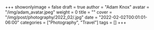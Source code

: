 +++
showonlyimage = false
draft = true
author = "Adam Knox"
avatar = "/img/adam_avatar.jpeg"
weight = 0
title = ""
cover = "/img/post/photography/2022_02/.jpg"
date = "2022-02-02T00:01:01-06:00"
categories = ["Photography", "Travel"]
tags = []
+++
<!--more-->
